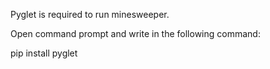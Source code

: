 Pyglet is required to run minesweeper.

Open command prompt and write in the following command:

pip install pyglet
